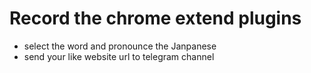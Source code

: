 # Record the chrome extend plugins
- select the word and pronounce the Janpanese
- send your like website url to telegram channel